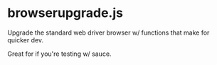 browserupgrade.js
=====

Upgrade the standard web driver browser w/ functions that make for quicker dev.

Great for if you're testing w/ sauce.
